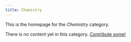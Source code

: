 ```yaml
---
title: Chemistry
---
```


This is the homepage for the *Chemistry* category.

There is no content yet in this category. [Contribute some!](/contribute/index.html)
